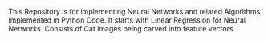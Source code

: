 This Repository is for implementing Neural Networks and related Algorithms implemented in Python Code. 
It starts with Linear Regression for Neural Nerworks.
Consists of Cat images being carved into feature vectors.

